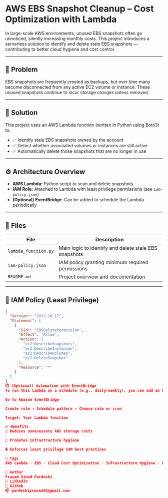 # AWS EBS Snapshot Cleanup – Cost Optimization with Lambda

In large-scale AWS environments, unused EBS snapshots often go unnoticed, silently increasing monthly costs. This project introduces a serverless solution to identify and delete stale EBS snapshots — contributing to better cloud hygiene and cost control.

---

## 🧠 Problem

EBS snapshots are frequently created as backups, but over time many become disconnected from any active EC2 volume or instance. These unused snapshots continue to incur storage charges unless removed.

---

## 🚀 Solution

This project uses an AWS Lambda function (written in Python using Boto3) to:

- ✅ Identify stale EBS snapshots owned by the account
- ✅ Detect whether associated volumes or instances are still active
- ✅ Automatically delete those snapshots that are no longer in use

---

## ⚙️ Architecture Overview

- **AWS Lambda:** Python script to scan and delete snapshots
- **IAM Role:** Attached to Lambda with least privilege permissions (see `iam-policy.json`)
- **(Optional) EventBridge:** Can be added to schedule the Lambda periodically

---

## 📁 Files

| File | Description |
|------|-------------|
| `lambda_function.py` | Main logic to identify and delete stale EBS snapshots |
| `iam-policy.json` | IAM policy granting minimum required permissions |
| `README.md` | Project overview and documentation |

---

## 🔐 IAM Policy (Least Privilege)

```json
{
  "Version": "2012-10-17",
  "Statement": [
    {
      "Sid": "EBSDeletePermission",
      "Effect": "Allow",
      "Action": [
        "ec2:DescribeSnapshots",
        "ec2:DescribeInstances",
        "ec2:DescribeVolumes",
        "ec2:DeleteSnapshot"
      ],
      "Resource": "*"
    }
  ]
}
⏱️ (Optional) Automation with EventBridge
To run this Lambda on a schedule (e.g., daily/weekly), you can add an EventBridge rule:

Go to Amazon EventBridge

Create rule → Schedule pattern → Choose rate or cron

Target: Your Lambda function

✅ Benefits
💸 Reduces unnecessary AWS storage costs

🔁 Promotes infrastructure hygiene

🔒 Enforces least privilege IAM best practices

📌 Tags
AWS Lambda · EBS · Cloud Cost Optimization · Infrastructure Hygiene · boto3 · IAM

👤 Author
Prasad Vinod Pardeshi
🔗 LinkedIn
🐙 GitHub
📫 pardeshiprasad42@gmail.com
